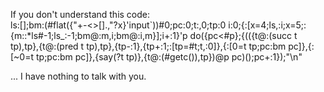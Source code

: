 If you don't understand this code:  
ls:[];bm:(#flat({"+-<>[].,"?x}'input`))#0;pc:0;t:,0;tp:0
i:0;{:[x=4;ls,:i;x=5;:{m::*ls#-1;ls_:-1;bm@:m,i;bm@:i,m}];i+:1}'p
do({pc<#p};{(({t@:(succ t tp),tp},{t@:(pred t tp),tp},{tp-:1},{tp+:1;:[tp=#t;t,:0]},{:[0=t tp;pc:bm pc]},{:[~0=t tp;pc:bm pc]},{say(?t tp)},{t@:(#getc()),tp})@p pc)();pc+:1});"\n"
  
... I have nothing to talk with you.
